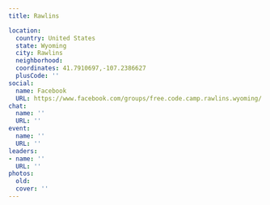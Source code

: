```yaml
---
title: Rawlins

location:
  country: United States
  state: Wyoming
  city: Rawlins
  neighborhood: 
  coordinates: 41.7910697,-107.2386627
  plusCode: ''
social:
  name: Facebook
  URL: https://www.facebook.com/groups/free.code.camp.rawlins.wyoming/
chat:
  name: ''
  URL: ''
event:
  name: ''
  URL: ''
leaders:
- name: ''
  URL: ''
photos:
  old: 
  cover: ''
---
```

